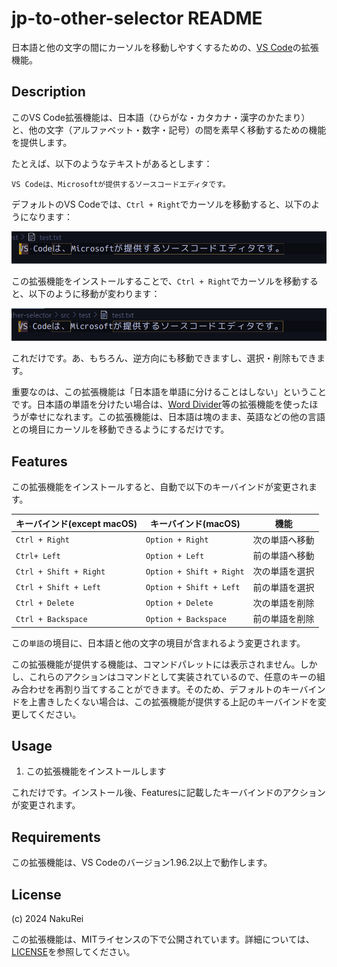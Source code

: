# jp-to-other-selector README

日本語と他の文字の間にカーソルを移動しやすくするための、[VS Code](https://code.visualstudio.com/)の拡張機能。

## Description

このVS Code拡張機能は、日本語（ひらがな・カタカナ・漢字のかたまり）と、他の文字（アルファベット・数字・記号）の間を素早く移動するための機能を提供します。

たとえば、以下のようなテキストがあるとします：

```text
VS Codeは、Microsoftが提供するソースコードエディタです。
```

デフォルトのVS Codeでは、`Ctrl + Right`でカーソルを移動すると、以下のようになります：

![Original cursor movement](https://raw.githubusercontent.com/NakuRei/jp-to-other-selector/main/docs/images/example_before.gif)

この拡張機能をインストールすることで、`Ctrl + Right`でカーソルを移動すると、以下のように移動が変わります：

![Improved cursor movement](https://raw.githubusercontent.com/NakuRei/jp-to-other-selector/main/docs/images/example_after.gif)

これだけです。あ、もちろん、逆方向にも移動できますし、選択・削除もできます。

重要なのは、この拡張機能は「日本語を単語に分けることはしない」ということです。日本語の単語を分けたい場合は、[Word Divider](https://github.com/yutotnh/word-divider/tree/main)等の拡張機能を使ったほうが幸せになれます。この拡張機能は、日本語は塊のまま、英語などの他の言語との境目にカーソルを移動できるようにするだけです。

## Features

この拡張機能をインストールすると、自動で以下のキーバインドが変更されます。

| キーバインド(except macOS) | キーバインド(macOS)      | 機能           |
| -------------------------- | ------------------------ | -------------- |
| `Ctrl + Right`             | `Option + Right`         | 次の単語へ移動 |
| `Ctrl+ Left`               | `Option + Left`          | 前の単語へ移動 |
| `Ctrl + Shift + Right`     | `Option + Shift + Right` | 次の単語を選択 |
| `Ctrl + Shift + Left`      | `Option + Shift + Left`  | 前の単語を選択 |
| `Ctrl + Delete`            | `Option + Delete`        | 次の単語を削除 |
| `Ctrl + Backspace`         | `Option + Backspace`     | 前の単語を削除 |

この`単語`の境目に、日本語と他の文字の境目が含まれるよう変更されます。

この拡張機能が提供する機能は、コマンドパレットには表示されません。しかし、これらのアクションはコマンドとして実装されているので、任意のキーの組み合わせを再割り当てすることができます。そのため、デフォルトのキーバインドを上書きしたくない場合は、この拡張機能が提供する上記のキーバインドを変更してください。

## Usage

1. この拡張機能をインストールします

これだけです。インストール後、Featuresに記載したキーバインドのアクションが変更されます。

## Requirements

この拡張機能は、VS Codeのバージョン1.96.2以上で動作します。

## License

(c) 2024 NakuRei

この拡張機能は、MITライセンスの下で公開されています。詳細については、[LICENSE](./LICENSE)を参照してください。
